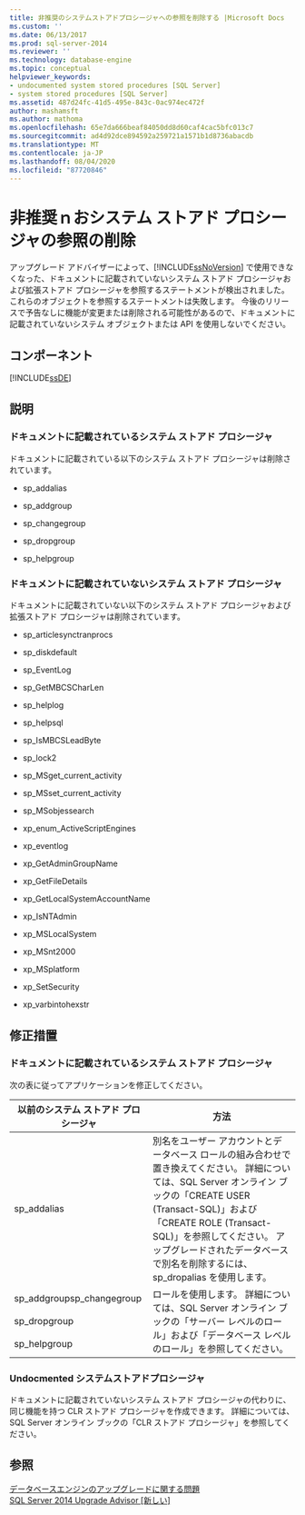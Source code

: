 ```yaml
---
title: 非推奨のシステムストアドプロシージャへの参照を削除する |Microsoft Docs
ms.custom: ''
ms.date: 06/13/2017
ms.prod: sql-server-2014
ms.reviewer: ''
ms.technology: database-engine
ms.topic: conceptual
helpviewer_keywords:
- undocumented system stored procedures [SQL Server]
- system stored procedures [SQL Server]
ms.assetid: 487d24fc-41d5-495e-843c-0ac974ec472f
author: mashamsft
ms.author: mathoma
ms.openlocfilehash: 65e7da666beaf84050dd8d60caf4cac5bfc013c7
ms.sourcegitcommit: ad4d92dce894592a259721a1571b1d8736abacdb
ms.translationtype: MT
ms.contentlocale: ja-JP
ms.lasthandoff: 08/04/2020
ms.locfileid: "87720846"
---
```

# <a name="remove-references-to-deprecated-system-stored-procedures"></a>非推奨ｎおシステム ストアド プロシージャの参照の削除
  アップグレード アドバイザーによって、[!INCLUDE[ssNoVersion](../../includes/ssnoversion-md.md)] で使用できなくなった、ドキュメントに記載されていないシステム ストアド プロシージャおよび拡張ストアド プロシージャを参照するステートメントが検出されました。 これらのオブジェクトを参照するステートメントは失敗します。 今後のリリースで予告なしに機能が変更または削除される可能性があるので、ドキュメントに記載されていないシステム オブジェクトまたは API を使用しないでください。  
  
## <a name="component"></a>コンポーネント  
 [!INCLUDE[ssDE](../../includes/ssde-md.md)]  
  
## <a name="description"></a>説明  
  
### <a name="documented-system-stored-procedures"></a>ドキュメントに記載されているシステム ストアド プロシージャ  
 ドキュメントに記載されている以下のシステム ストアド プロシージャは削除されています。  
  
-   sp_addalias  
  
-   sp_addgroup  
  
-   sp_changegroup  
  
-   sp_dropgroup  
  
-   sp_helpgroup  
  
### <a name="undocumented-system-stored-procedures"></a>ドキュメントに記載されていないシステム ストアド プロシージャ  
 ドキュメントに記載されていない以下のシステム ストアド プロシージャおよび拡張ストアド プロシージャは削除されています。  
  
-   sp_articlesynctranprocs  
  
-   sp_diskdefault  
  
-   sp_EventLog  
  
-   sp_GetMBCSCharLen  
  
-   sp_helplog  
  
-   sp_helpsql  
  
-   sp_IsMBCSLeadByte  
  
-   sp_lock2  
  
-   sp_MSget_current_activity  
  
-   sp_MSset_current_activity  
  
-   sp_MSobjessearch  
  
-   xp_enum_ActiveScriptEngines  
  
-   xp_eventlog  
  
-   xp_GetAdminGroupName  
  
-   xp_GetFileDetails  
  
-   xp_GetLocalSystemAccountName  
  
-   xp_IsNTAdmin  
  
-   xp_MSLocalSystem  
  
-   xp_MSnt2000  
  
-   xp_MSplatform  
  
-   xp_SetSecurity  
  
-   xp_varbintohexstr  
  
## <a name="corrective-action"></a>修正措置  
  
### <a name="documented-system-stored-procedures"></a>ドキュメントに記載されているシステム ストアド プロシージャ  
 次の表に従ってアプリケーションを修正してください。  
  
|以前のシステム ストアド プロシージャ|方法|  
|----------------|-------------|  
|sp_addalias|別名をユーザー アカウントとデータベース ロールの組み合わせで置き換えてください。 詳細については、SQL Server オンライン ブックの「CREATE USER (Transact-SQL)」および「CREATE ROLE (Transact-SQL)」を参照してください。 アップグレードされたデータベースで別名を削除するには、sp_dropalias を使用します。|  
|sp_addgroupsp_changegroup<br /><br /> sp_dropgroup<br /><br /> sp_helpgroup|ロールを使用します。 詳細については、SQL Server オンライン ブックの「サーバー レベルのロール」および「データベース レベルのロール」を参照してください。|  
  
### <a name="undocmented-system-stored-procedures"></a>Undocmented システムストアドプロシージャ  
 ドキュメントに記載されていないシステム ストアド プロシージャの代わりに、同じ機能を持つ CLR ストアド プロシージャを作成できます。 詳細については、SQL Server オンライン ブックの「CLR ストアド プロシージャ」を参照してください。  
  
## <a name="see-also"></a>参照  
 [データベースエンジンのアップグレードに関する問題](../../../2014/sql-server/install/database-engine-upgrade-issues.md)   
 [SQL Server 2014 Upgrade Advisor &#91;新しい&#93;](sql-server-2014-upgrade-advisor.md)  
  
  
